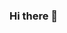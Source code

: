### Hi there 👋

<!--
**Maneppagolmanju/Maneppagolmanju** is a ✨ _special_ ✨ repository because its `README.md` (this file) appears on your GitHub profile.

Here are some ideas to get you started:

- 🔭 I’m currently working on Cloud and Application security topics at SIXT
- 🌱 I’m currently learning Terraform, Python and LLM Security
- 👯 I’m looking to collaborate on Exterperts in appsec stategic planning and LLM security vulnerabilities
- 🤔 I’m looking for help with Cloud Security posture, incident response and monitoring in cloud and shift left in appsec.
- 💬 Ask me about Appsec, AWS cloud sec, network security, redteaming etc.
- 📫 How to reach me: LinkedIN

-->
